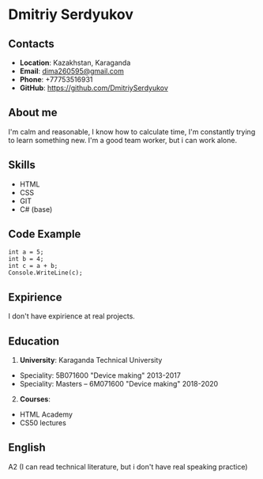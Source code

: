 # Dmitriy Serdyukov
## Contacts
* **Location**: Kazakhstan, Karaganda
* **Email**: dima260595@gmail.com
* **Phone**: +77753516931
* **GitHub**: https://github.com/DmitriySerdyukov
## About me
I'm calm and reasonable, I know how to calculate time, I'm constantly trying to learn something new. I'm a good team worker, but i can work alone.
## Skills
* HTML
* CSS
* GIT
* C# (base)
## Code Example
``` **C#**
int a = 5;
int b = 4;
int c = a + b;
Console.WriteLine(c);
```
## Expirience
I don't have expirience at real projects.
## Education 
1. **University**: Karaganda Technical University
 * Speciality: 5B071600 "Device making" 2013-2017
 * Speciality: Masters – 6M071600 "Device making" 2018-2020
2. **Courses**: 
 * HTML Academy
 * CS50 lectures
## English
A2 (I can read technical literature, but i don't have real speaking practice)
